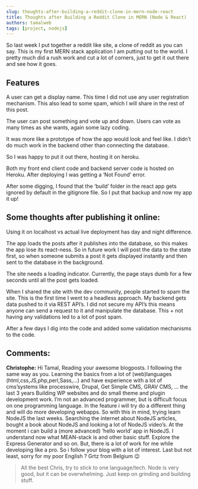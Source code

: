 ```yaml
---
slug: thoughts-after-building-a-reddit-clone-in-mern-node-react
title: Thoughts after Building a Reddit Clone in MERN (Node & React)
authors: tamalweb
tags: [project, nodejs]
---
```


So last week I put together a reddit like site, a clone of reddit as you can say. This is my first MERN stack application I am putting out to the world. I pretty much did a rush work and cut a lot of corners, just to get it out there and see how it goes.

<!-- truncate -->

## Features

A user can get a display name. This time I did not use any user registration mechanism. This also lead to some spam, which I will share in the rest of this post.

The user can post something and vote up and down. Users can vote as many times as she wants, again some lazy coding.

It was more like a prototype of how the app would look and feel like. I didn’t do much work in the backend other than connecting the database.

So I was happy to put it out there, hosting it on heroku.

Both my front end client code and backend server code is hosted on Heroku. After deploying I was getting a ‘Not Found’ error.

After some digging, I found that the ‘build’ folder in the react app gets ignored by default in the gitignore file. So I put that backup and now my app it up!

## Some thoughts after publishing it online:

Using it on localhost vs actual live deployment has day and night difference.

The app loads the posts after it publishes into the database, so this makes the app lose its react-ness. So in future work I will post the data to the state first, so when someone submits a post it gets displayed instantly and then sent to the database in the background.

The site needs a loading indicator. Currently, the page stays dumb for a few seconds until all the post gets loaded.

When I shared the site with the dev community, people started to spam the site. This is the first time I went to a headless approach. My backend gets data pushed to it via REST API’s. I did not secure my API’s this means anyone can send a request to it and manipulate the database. This + not having any validations led to a lot of post spam.

After a few days I dig into the code and added some validation mechanisms to the code.

## Comments:

**Christophe:** Hi Tamal,
Reading your awesome blogposts.
I following the same way as you. Learning the basics from a lot of (web)languages (html,css,JS,php,perl,Sass,…) and have experience with a lot of cms’systems like processwire, Drupal, Get Simple CMS, GRAV CMS, … the last 3 years Building WP websites and do small theme and plugin development work.
I’m not an advanced programmer, but is difficult focus on one programming language.
In the feature i will try do a different thing and will do more developing webapps. So with this in mind, trying learn NodeJS the last weeks.
Searching the internet about NodeJS articles, bought a book about NodeJS and looking a lot of NodeJS video’s. At the moment i can build a (more advanced) ‘hello world’ app in NodeJS. I understand now what MEAN-stack is and other basic stuff. Explore the Express Generator and so on. But, there is a lot of work for me while developing like a pro. So i follow your blog with a lot of interest. Last but not least, sorry for my poor English ?
Grtz from Belgium 😉

> All the best Chris, try to stick to one language/tech. Node is very good, but it can be overwhelming. Just keep on grinding and building stuff.
